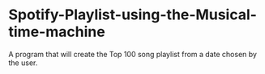 # Spotify-Playlist-using-the-Musical-time-machine

A program that will create the Top 100 song playlist from a date chosen by the user.
